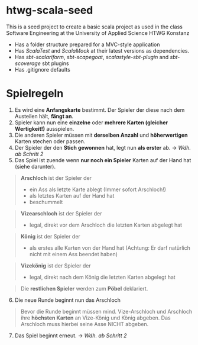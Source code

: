 htwg-scala-seed
=========================

This is a seed project to create a basic scala project as used in the
class Software Engineering at the University of Applied Science HTWG Konstanz

* Has a folder structure prepared for a MVC-style application
* Has *ScalaTest* and *ScalaMock* at their latest versions as dependencies.
* Has *sbt-scalariform*, *sbt-scapegoat*, *scalastyle-sbt-plugin* and *sbt-scoverage* sbt plugins
* Has .gitignore defaults

Spielregeln
=========================

1. Es wird eine **Anfangskarte** bestimmt. Der Spieler der diese nach dem Austeilen hält, **fängt an**.
2. Spieler kann nun eine **einzelne** oder **mehrere Karten (gleicher Wertigkeit!)** ausspielen.
3. Die anderen Spieler müssen mit **derselben Anzahl** und **höherwertigen** Karten stechen oder passen.
4. Der Spieler der den **Stich gewonnen** hat, legt nun **als erster** ab. -> *Wdh. ab Schritt 2*
5. Das Spiel ist zuende wenn **nur noch ein Spieler** Karten auf der Hand hat (siehe darunter).


>**Arschloch** ist der Spieler der
>  - ein Ass als letzte Karte ablegt (Immer sofort Arschloch!)
>  - als letztes Karten auf der Hand hat
>  - beschummelt

>**Vizearschloch** ist der Spieler der
>  - legal, direkt vor dem Arschloch die letzten Karten abgelegt hat

>**König** ist der Spieler der
>  - als erstes alle Karten von der Hand hat (Achtung: Er darf natürlich nicht mit einem Ass beendet haben)

>**Vizekönig** ist der Spieler der
>  - legal, direkt nach dem König die letzten Karten abgelegt hat

>Die **restlichen Spieler** werden zum **Pöbel** deklariert.

6. Die neue Runde beginnt nun das Arschloch

>Bevor die Runde beginnt müssen mind. Vize-Arschloch und Arschloch ihre **höchsten Karten** an Vize-König und König abgeben.
Das Arschloch muss hierbei seine Asse NICHT abgeben.

7.  Das Spiel beginnt erneut. -> *Wdh. ab Schritt 2*
